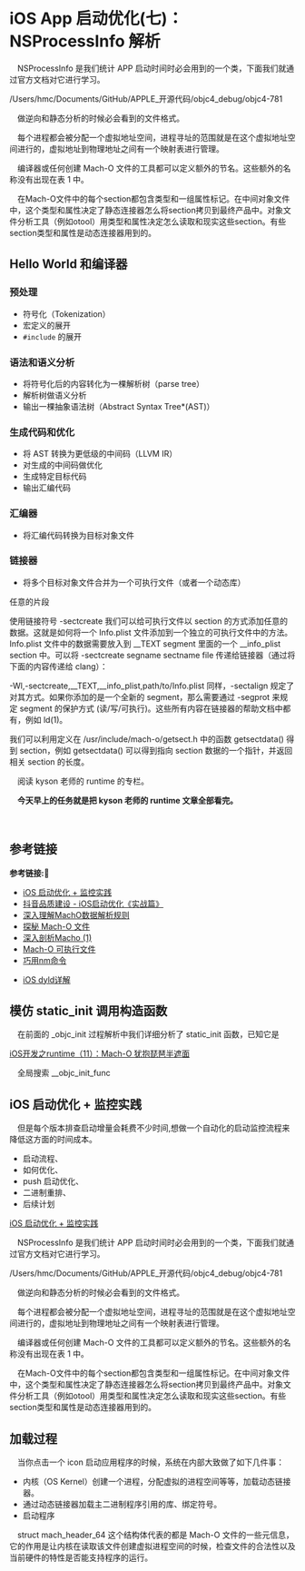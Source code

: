 # iOS App 启动优化(七)：NSProcessInfo 解析

&emsp;NSProcessInfo 是我们统计 APP 启动时间时必会用到的一个类，下面我们就通过官方文档对它进行学习。

/Users/hmc/Documents/GitHub/APPLE_开源代码/objc4_debug/objc4-781

















&emsp;做逆向和静态分析的时候必会看到的文件格式。

&emsp;每个进程都会被分配一个虚拟地址空间，进程寻址的范围就是在这个虚拟地址空间进行的，虚拟地址到物理地址之间有一个映射表进行管理。

&emsp;编译器或任何创建 Mach-O 文件的工具都可以定义额外的节名。这些额外的名称没有出现在表 1 中。

&emsp;在Mach-O文件中的每个section都包含类型和一组属性标记。在中间对象文件中，这个类型和属性决定了静态连接器怎么将section拷贝到最终产品中。对象文件分析工具（例如otool）用类型和属性决定怎么读取和现实这些section。有些section类型和属性是动态连接器用到的。


## Hello World 和编译器

### 预处理

+ 符号化（Tokenization）
+ 宏定义的展开
+ `#include` 的展开

### 语法和语义分析

+ 将符号化后的内容转化为一棵解析树（parse tree）
+ 解析树做语义分析
+ 输出一棵抽象语法树（Abstract Syntax Tree*(AST)）

### 生成代码和优化

+ 将 AST 转换为更低级的中间码（LLVM IR）
+ 对生成的中间码做优化
+ 生成特定目标代码
+ 输出汇编代码

### 汇编器

+ 将汇编代码转换为目标对象文件

### 链接器

+ 将多个目标对象文件合并为一个可执行文件（或者一个动态库）



任意的片段

使用链接符号 -sectcreate 我们可以给可执行文件以 section 的方式添加任意的数据。这就是如何将一个 Info.plist 文件添加到一个独立的可执行文件中的方法。Info.plist 文件中的数据需要放入到 __TEXT segment 里面的一个 __info_plist section 中。可以将 -sectcreate segname sectname file 传递给链接器（通过将下面的内容传递给 clang）：

-Wl,-sectcreate,__TEXT,__info_plist,path/to/Info.plist
同样，-sectalign 规定了对其方式。如果你添加的是一个全新的 segment，那么需要通过 -segprot 来规定 segment 的保护方式 (读/写/可执行)。这些所有内容在链接器的帮助文档中都有，例如 ld(1)。

我们可以利用定义在 /usr/include/mach-o/getsect.h 中的函数 getsectdata() 得到 section，例如 getsectdata() 可以得到指向 section 数据的一个指针，并返回相关 section 的长度。


&emsp;阅读 kyson 老师的 runtime 的专栏。

&emsp;**今天早上的任务就是把 kyson 老师的 runtime 文章全部看完。**

&emsp;






## 参考链接
**参考链接:🔗**
+ [iOS 启动优化 + 监控实践](https://juejin.cn/post/6844904194877587469)
+ [抖音品质建设 - iOS启动优化《实战篇》](https://juejin.cn/post/6921508850684133390)
+ [深入理解MachO数据解析规则](https://juejin.cn/post/6947843156163428383)
+ [探秘 Mach-O 文件](http://hawk0620.github.io/blog/2018/03/22/study-mach-o-file/)
+ [深入剖析Macho (1)](http://satanwoo.github.io/2017/06/13/Macho-1/)
+ [Mach-O 可执行文件](https://objccn.io/issue-6-3/)
+ [巧用nm命令](https://zhuanlan.zhihu.com/p/52984601)

[](https://github.com/zjh171/RuntimeSample)

[](https://xiaozhuanlan.com/runtime)

[](https://blog.csdn.net/jasonblog/article/details/49909209)

[](http://hawk0620.github.io/blog/2018/03/22/study-mach-o-file/)

[](https://easeapi.com/blog/blog/57-ios-dumpdecrypted.html)

[](https://blog.csdn.net/lovechris00/article/details/81561627)

[](https://juejin.cn/post/6844904194877587469)

[](https://www.jianshu.com/p/782c0eb7bc10)

[](https://www.jianshu.com/u/58e5946c7e09)

[](https://juejin.cn/post/6947843156163428383)

[](https://mp.weixin.qq.com/s/vt2LjEbgYsnU1ZI5P9atRw)

[](https://blog.csdn.net/weixin_30463341/article/details/99201551)

[](https://www.cnblogs.com/zhanggui/p/9991455.html)

[](https://objccn.io/issue-6-3/)

+ [iOS dyld详解](https://zhangyu.blog.csdn.net/article/details/92835911?utm_medium=distribute.pc_relevant.none-task-blog-2%7Edefault%7EBlogCommendFromMachineLearnPai2%7Edefault-4.control&depth_1-utm_source=distribute.pc_relevant.none-task-blog-2%7Edefault%7EBlogCommendFromMachineLearnPai2%7Edefault-4.control)


## 模仿 static_init 调用构造函数

&emsp;在前面的 \_objc_init 过程解析中我们详细分析了 static_init 函数，已知它是

[iOS开发之runtime（11）：Mach-O 犹抱琵琶半遮面](https://xiaozhuanlan.com/topic/0328479651)


&emsp;全局搜索 \__objc_init_func 

## iOS 启动优化 + 监控实践

&emsp;但是每个版本排查启动增量会耗费不少时间,想做一个自动化的启动监控流程来降低这方面的时间成本。

+ 启动流程、
+ 如何优化、
+ push 启动优化、
+ 二进制重排、
+ 后续计划

[iOS 启动优化 + 监控实践](https://juejin.cn/post/6844904194877587469)


&emsp;NSProcessInfo 是我们统计 APP 启动时间时必会用到的一个类，下面我们就通过官方文档对它进行学习。

/Users/hmc/Documents/GitHub/APPLE_开源代码/objc4_debug/objc4-781

&emsp;做逆向和静态分析的时候必会看到的文件格式。

&emsp;每个进程都会被分配一个虚拟地址空间，进程寻址的范围就是在这个虚拟地址空间进行的，虚拟地址到物理地址之间有一个映射表进行管理。

&emsp;编译器或任何创建 Mach-O 文件的工具都可以定义额外的节名。这些额外的名称没有出现在表 1 中。

&emsp;在Mach-O文件中的每个section都包含类型和一组属性标记。在中间对象文件中，这个类型和属性决定了静态连接器怎么将section拷贝到最终产品中。对象文件分析工具（例如otool）用类型和属性决定怎么读取和现实这些section。有些section类型和属性是动态连接器用到的。

## 加载过程


&emsp;当你点击一个 icon 启动应用程序的时候，系统在内部大致做了如下几件事：

+ 内核（OS Kernel）创建一个进程，分配虚拟的进程空间等等，加载动态链接器。
+ 通过动态链接器加载主二进制程序引用的库、绑定符号。
+ 启动程序

&emsp;struct mach_header_64 这个结构体代表的都是 Mach-O 文件的一些元信息，它的作用是让内核在读取该文件创建虚拟进程空间的时候，检查文件的合法性以及当前硬件的特性是否能支持程序的运行。
